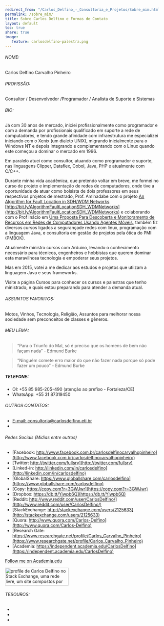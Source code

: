 ```yaml
---
redirect_from: "/Carlos_Delfino_-_Consultoria_e_Projetos/Sobre_mim.html"
permalink: /sobre_mim/
title: Sobre Carlos Delfino e Formas de Contato 
layout: default
toc: true
share: true
image:
   feature: carlosdelfino-palestra.png
---
```

###### NOME:
Carlos Delfino Carvalho Pinheiro

###### PROFISSÃO:
Consultor / Desenvolvedor /Programador / Analista de Suporte e Sistemas

###### BIO:
Já com 30 anos de mercado, iniciei profissionalmente como programador e 
com a demanda por profissionais qualificado em suporte a rede de computadores,
e tendo grande afinidade com infraestrutura me especializei iniciando com o 
Xenix (um dialeto UNIX), migrando inicialmente para o Windows NT e depois 
integrando e complementando com o Linux quando este começou a dominar o 
mercado em 1996.

Em paralelo atuei como consultor, atuando como programador e suporte, nas 
linguagens Clipper, Dataflex, Cobol, Java, PHP e atualmente com C/C++.

Durante minha vida acadêmica, que pretendo voltar em breve, me formei no 
curso de projeto e implementação de redes de computadores, onde tive a 
oportunidade de atuar como bolsista de dois professores em seus respectivos 
projetos de mestrado, Prof. Aminadabe com o projeto 
[An Algorithm for Fault Location in SDH/WDM Networks](http://citeseerx.ist.psu.edu/viewdoc/summary?doi=10.1.1.123.9439) 
[http://bit.ly/AlgorithmFaultLocationSDH_WDMNetworks](http://bit.ly/AlgorithmFaultLocationSDH_WDMNetworks) 
e colaborando com o Prof Inácio em 
[Uma Proposta Para Descoberta e Monitoramento de Recursos em Redes de Computadores Usando Agentes Móveis](http://www.uece.br/mpcomp/index.php/arquivos/doc_download/177-dissertacao-18), 
também fiz diversos cursos ligados a segurançade redes com linux, programação 
com a linguagem Java, e consultoria em gestão de projetos pela ótica do PMI 
(PMBOK).

Atualmente ministro cursos com Arduino, levando o conhecimento necessário para 
técnicos, engenheiros e hobbistas que querem dominar esta maravilhosa 
tecnologia e empoderar seus projetos.

Mas em 2015, votei a me dedicar aos estudos e projetos que utiizam a linguagem
Java e seus frameworks.

Visite a página Cursos para conhecer os cursos e palestras que tenho ministrado, 
e quais estou preparando para atender a demanda atual.

###### ASSUNTOS FAVORITOS:

Motos, Vinhos, Tecnologia, Religião, Assuntos para melhorar nossa sociedade sem preconceitos de classes e gêneros.

###### MEU LEMA:

 > “Para o Triunfo do Mal, só é preciso que os homens de bem não façam nada” - Edmund Burke

 > “Ninguém comete erro maior do que não fazer nada porque só pode fazer um pouco” - Edmund Burke

##### TELEFONE:

 * OI: +55 85 985-205-490 (atenção ao prefixo - Fortaleza/CE)
 * WhatsApp: +55 31 87319450

###### OUTROS CONTATOS:
<script type="text/javascript" src="http://www.skypeassets.com/i/scom/js/skype-uri.js"></script>

 * <a href="mailto:consultoria@carlosdelfino.eti.br">E-mail: consultoria@carlosdelfino.eti.br</a>
 * <div id="SkypeButton_Call_fullservice.admin_1"></div>

<script type="text/javascript">
Skype.ui({
  "name": "dropdown",
  "element": "SkypeButton_Call_fullservice.admin_1",
  "participants": ["fullservice.admin"],
  "imageSize": 32
});
</script>


###### Redes Sociais (Midias entre outros)

 * [Facebook: http://www.facebook.com.br/carlosdelfinocarvalhopinheiro](http://www.facebook.com.br/carlosdelfinocarvalhopinheiro)
 * [Twitter: http://twitter.com/fullsrv](http://twitter.com/fullsrv)
 * [Linked-in: http://linkedin.com/in/carlosdelfino](http://linkedin.com/in/carlosdelfino)
 * [GlobalShare: https://www.globallshare.com/carlosdelfino](https://www.globallshare.com/carlosdelfino)
 * [Copy: https://copy.com?r=3GWJwr](https://copy.com?r=3GWJwr) 
 * [Dropbox: https://db.tt/Yiwpb6Q](https://db.tt/Yiwpb6Q)
 * [Reddit: http://www.reddit.com/user/CarlosDelfino/](http://www.reddit.com/user/CarlosDelfino/)
 * [StackExchange: http://stackexchange.com/users/2125633](http://stackexchange.com/users/2125633)
 * [Quora: http://www.quora.com/Carlos-Delfino](http://www.quora.com/Carlos-Delfino)
 * [Research Gate: https://www.researchgate.net/profile/Carlos_Carvalho_Pinheiro](https://www.researchgate.net/profile/Carlos_Carvalho_Pinheiro)
 * [Academia: https://independent.academia.edu/CarlosDelfino](https://independent.academia.edu/CarlosDelfino)

<a id="academia-button" href="https://independent.academia.edu/CarlosDelfino">Follow me on Academia.edu</a><script src="//a.academia-assets.com/javascripts/social.js"></script>

<a href="http://stackexchange.com/users/2125633?theme=clean">
     <img src="http://stackexchange.com/users/flair/2125633.png?theme=clean" width="208" height="58" alt="profile de Carlos Delfino no Stack Exchange, uma rede livre, um site compostos por comunidades de perguntas e respostas (Q&amp;A)" title="profile for Carlos Delfino on Stack Exchange, a network of free, community-driven Q&amp;A sites">
</a>

###### TESOUROS:
<ul class="th-grid">
  <li>
      <a href="#"><img src="{{ site.url }}/images/familia/irisebrenda.png" alt=""></a>
  </li>
  <li>
      <a href="#"><img src="{{ site.url }}/images/familia/luisaalmeida.png" alt=""></a>
  </li>
  <li>
      <a href="#"><img src="{{ site.url }}/images/familia/psique.jpg" alt=""></a>
  </li>
</ul>
